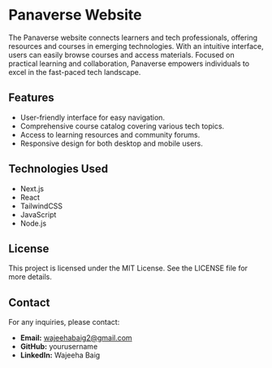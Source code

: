# Panaverse Website

The Panaverse website connects learners and tech professionals, offering resources and courses in emerging technologies. With an intuitive interface, users can easily browse courses and access materials. Focused on practical learning and collaboration, Panaverse empowers individuals to excel in the fast-paced tech landscape.

## Features
- User-friendly interface for easy navigation.
- Comprehensive course catalog covering various tech topics.
- Access to learning resources and community forums.
- Responsive design for both desktop and mobile users.

## Technologies Used
- Next.js
- React
- TailwindCSS
- JavaScript
- Node.js

## License
This project is licensed under the MIT License. See the LICENSE file for more details.

## Contact
For any inquiries, please contact:
- **Email:** wajeehabaig2@gmail.com
- **GitHub:** yourusername
- **LinkedIn:** Wajeeha Baig
